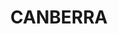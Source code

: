 ---
lastmod: '2025-04-06T06:05:20+00:00'
latitude: -35.275863
layout: suburb
longitude: 149.113796
postcode: '2601'
state: ACT
title: CANBERRA
url: /act/canberra/
---